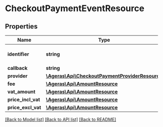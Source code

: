 # CheckoutPaymentEventResource

## Properties
Name | Type | Description | Notes
------------ | ------------- | ------------- | -------------
**identifier** | **string** | payment event identifier | [optional] 
**callback** | **string** | callback for | [optional] 
**provider** | [**\Ageras\Api\CheckoutPaymentProviderResource**](CheckoutPaymentProviderResource.md) |  | [optional] 
**fee** | [**\Ageras\Api\AmountResource**](AmountResource.md) |  | [optional] 
**vat_amount** | [**\Ageras\Api\AmountResource**](AmountResource.md) |  | [optional] 
**price_incl_vat** | [**\Ageras\Api\AmountResource**](AmountResource.md) |  | [optional] 
**price_excl_vat** | [**\Ageras\Api\AmountResource**](AmountResource.md) |  | [optional] 

[[Back to Model list]](../README.md#documentation-for-models) [[Back to API list]](../README.md#documentation-for-api-endpoints) [[Back to README]](../README.md)


